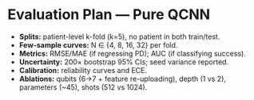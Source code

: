 # Evaluation Plan — Pure QCNN

- **Splits:** patient-level k-fold (k=5), no patient in both train/test.
- **Few-sample curves:** N ∈ {4, 8, 16, 32} per fold.
- **Metrics:** RMSE/MAE (if regressing PD); AUC (if classifying success).
- **Uncertainty:** 200× bootstrap 95% CIs; seed variance reported.
- **Calibration:** reliability curves and ECE.
- **Ablations:** qubits (6→7 + feature re-uploading), depth (1 vs 2), parameters (~45), shots (512 vs 1024).
